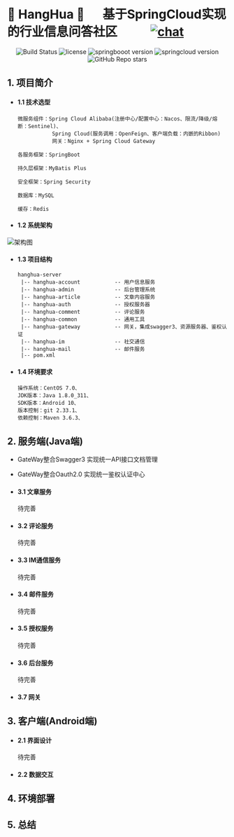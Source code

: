 # 🌟  HangHua 🌟 &emsp; 基于SpringCloud实现的行业信息问答社区   &emsp; &emsp; [![chat](https://img.shields.io/badge/chat-weChat-blue.svg)](https://cdn.jsdelivr.net/gh/zhaojie777/picture_repository/2021-4-29/1619695898789-%E5%BE%AE%E4%BF%A1%E5%9B%BE%E7%89%87_20200913000038.jpg)


<p align="center"> 
 <img src="https://img.shields.io/badge/build-passing-success.svg" alt="Build Status">
 <img src="https://img.shields.io/github/license/zhaojie777/HangHua-Base?style=flat-square" alt="license">
 <img src="https://img.shields.io/badge/SpringBoot-2.3.10.RELEASE-green.svg" alt="springbooot version">
 <img src="https://img.shields.io/badge/SpringCloud-Hoxton.SR11-green.svg" alt="springcloud version">
 <img src="https://img.shields.io/github/stars/zhaojie777/HangHua-Base?label=star&style=social" alt="GitHub Repo stars">
</p>


## 1. 项目简介

- #### 1.1 技术选型
      微服务组件：Spring Cloud Alibaba(注册中心/配置中心：Nacos、限流/降级/熔断：Sentinel)、
                 Spring Cloud(服务调用：OpenFeign、客户端负载：内嵌的Ribbon)
                 网关：Nginx + Spring Cloud Gateway
      
      各服务框架：SpringBoot
 
      持久层框架：MyBatis Plus
      
      安全框架：Spring Security
 
      数据库：MySQL
 
      缓存：Redis
 
- #### 1.2 系统架构
 ![架构图](https://cdn.jsdelivr.net/gh/zhaojie777/picture_repository@main//hexoBlog/202207071446186.png)
 
- #### 1.3 项目结构
      hanghua-server
       |-- hanghua-account           -- 用户信息服务
       |-- hanghua-admin             -- 后台管理系统
       |-- hanghua-article           -- 文章内容服务
       |-- hanghua-auth              -- 授权服务器
       |-- hanghua-comment           -- 评论服务
       |-- hanghua-common            -- 通用工具
       |-- hanghua-gateway           -- 网关，集成swagger3、资源服务器、鉴权认证
       |-- hanghua-im                -- 社交通信
       |-- hanghua-mail              -- 邮件服务
       |-- pom.xml

 
- #### 1.4 环境要求
      操作系统：CentOS 7.0、
      JDK版本：Java 1.8.0_311、
      SDK版本：Android 10、
      版本控制：git 2.33.1、
      依赖控制：Maven 3.6.3、
 
 
 

## 2. 服务端(Java端)

- GateWay整合Swagger3
    实现统一API接口文档管理

- GateWay整合Oauth2.0
    实现统一鉴权认证中心

- #### 3.1 文章服务
  待完善
   
- #### 3.2 评论服务   
  待完善 
  
- #### 3.3 IM通信服务
  待完善

- #### 3.4 邮件服务
  待完善

- #### 3.5 授权服务
  待完善

- #### 3.6 后台服务
  待完善

- #### 3.7 网关




## 3. 客户端(Android端)

  - #### 2.1 界面设计
    待完善
    
  - #### 2.2 数据交互




 
 
## 4. 环境部署
 
 
## 5. 总结
 





